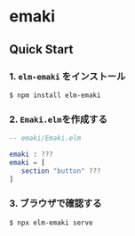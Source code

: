 # emaki

## Quick Start

### 1. `elm-emaki` をインストール

```shell
$ npm install elm-emaki
```

### 2. `Emaki.elm`を作成する

```elm
-- emaki/Emaki.elm

emaki : ???
emaki = [
   section "button" ???
]
```

### 3. ブラウザで確認する

```shell
$ npx elm-emaki serve
```
